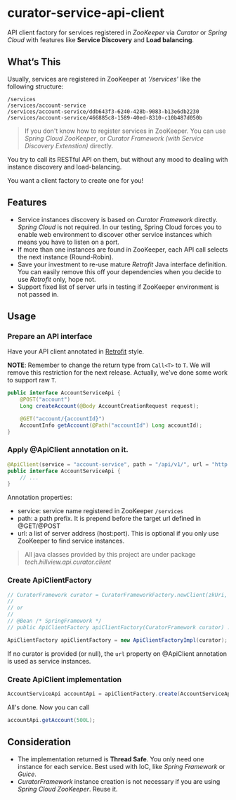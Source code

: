 # curator-service-api-client

API client factory for services registered in *ZooKeeper* via *Curator* or *Spring Cloud* with features like **Service Discovery** and **Load balancing**.

## What‘s This

Usually, services are registered in ZooKeeper at *'/services'* like the following structure:

```
/services
/services/account-service
/services/account-service/ddb643f3-6240-428b-9083-b13e6db2230
/services/account-service/466885c8-1589-40ed-8310-c10b487d050b
```

> If you don't know how to register services in ZooKeeper. You can use *Spring Cloud ZooKeeper*, or *Curator Framework (with Service Discovery Extenstion)* directly.

You try to call its RESTful API on them, but without any mood to dealing with instance discovery and load-balancing.

You want a client factory to create one for you!


## Features

* Service instances discovery is based on *Curator Framework* directly. *Spring Cloud* is not required. In our testing, Spring Cloud forces you to enable web environment to discover other service instances which means you have to listen on a port.
* If more than one instances are found in ZooKeeper, each API call selects the next instance (Round-Robin).
* Save your investment to re-use mature *Retrofit* Java interface definition. You can easily remove this off your dependencies when you decide to use *Retrofit* only, hope not.
* Support fixed list of server urls in testing if ZooKeeper environment is not passed in.


## Usage

### Prepare an API interface

Have your API client annotated in [Retrofit](https://square.github.io/retrofit/) style.

**NOTE**: Remember to change the return type from `Call<T>` to `T`. We will remove this restriction for the next release. Actually, we've done some work to support raw `T`.

```java
public interface AccountServiceApi {
    @POST("account")
    Long createAccount(@Body AccountCreationRequest request);

    @GET("account/{accountId}")
    AccountInfo getAccount(@Path("accountId") Long accountId);
}
```

### Apply @ApiClient annotation on it.

```java
@ApiClient(service = "account-service", path = "/api/v1/", url = "http://localhost:8080")
public interface AccountServiceApi {
    // ...
}
```

Annotation properties:

* service: service name registered in ZooKeeper `/services`
* path: a path prefix. It is prepend before the target url defined in @GET/@POST
* url: a list of server address (host:port). This is optional if you only use ZooKeeper to find service instances.

> All java classes provided by this project are under package *tech.hillview.api.curator.client*

### Create ApiClientFactory

```java
// CuratorFramework curator = CuratorFrameworkFactory.newClient(zkUri, ...);
//
// or
//
// @Bean /* SpringFramework */
// public ApiClientFactory apiClientFactory(CuratorFramework curator) ...

ApiClientFactory apiClientFactory = new ApiClientFactoryImpl(curator);
```

If no curator is provided (or null), the ```url``` property on @ApiClient annotation is used as service instances.

### Create ApiClient implementation

```java
AccountServiceApi accountApi = apiClientFactory.create(AccountServiceApi.class);
```

All's done. Now you can call

```java
accountApi.getAccount(500L);
```

## Consideration

* The implementation returned is **Thread Safe**. You only need one instance for each service. Best used with IoC, like *Spring Framework* or *Guice*.
* *CuratorFramework* instance creation is not necessary if you are using *Spring Cloud ZooKeeper*. Reuse it.
